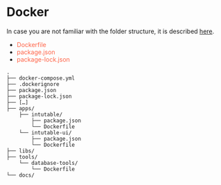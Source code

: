 # Docker

In case you are not familiar with the folder structure, it is described [here](../general/Repository_Structure.md).




- <span style="color:tomato;">Dockerfile</span>
- <span style="color:tomato;">package.json</span>
- <span style="color:tomato;">package-lock.json</span>


```
.
├── docker-compose.yml
├── .dockerignore
├── package.json
├── package-lock.json
├── […]
├── apps/
    ├── intutable/
        ├── package.json                  
        └── Dockerfile
    └── intutable-ui/
        ├── package.json
        └── Dockerfile
├── libs/
├── tools/
    └── database-tools/
        └── Dockerfile
└── docs/
```

